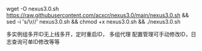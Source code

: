 wget -O nexus3.0.sh https://raw.githubusercontent.com/acxcr/nexus3.0/main/nexus3.0.sh && sed -i 's/\r//' nexus3.0.sh && chmod +x nexus3.0.sh && ./nexus3.0.sh


多实例组多开ID无上线多开，定时重启ID， 多组代理
配置管理可手动修改ID，日志查询可单ID修改等等


